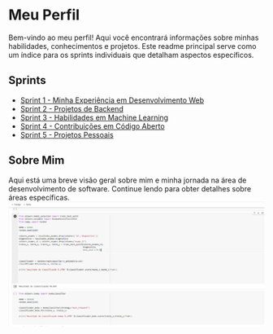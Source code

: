 # Meu Perfil

Bem-vindo ao meu perfil! Aqui você encontrará informações sobre minhas habilidades, conhecimentos e projetos. Este readme principal serve como um índice para os sprints individuais que detalham aspectos específicos.

## Sprints

- [Sprint 1 - Minha Experiência em Desenvolvimento Web](Sprint1/README.md)
- [Sprint 2 - Projetos de Backend](Sprint2/README.md)
- [Sprint 3 - Habilidades em Machine Learning](Sprint3/README.md)
- [Sprint 4 - Contribuições em Código Aberto](Sprint4/README.md)
- [Sprint 5 - Projetos Pessoais](Sprint5/README.md)

## Sobre Mim

Aqui está uma breve visão geral sobre mim e minha jornada na área de desenvolvimento de software. Continue lendo para obter detalhes sobre áreas específicas.
![Minha Foto](images/capturar.png)

